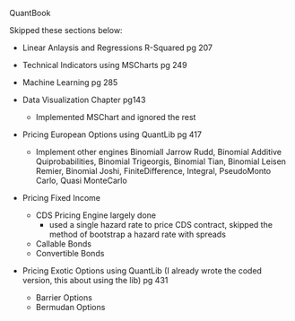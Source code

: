 QuantBook

Skipped these sections below:
* Linear Anlaysis and Regressions R-Squared pg 207
* Technical Indicators using MSCharts pg 249
* Machine Learning pg 285
* Data Visualization Chapter pg143
	* Implemented MSChart and ignored the rest

* Pricing European Options using QuantLib pg 417
	* Implement other engines Binomiall Jarrow Rudd, Binomial Additive Quiprobabilities, Binomial Trigeorgis,
		Binomial Tian, Binomial Leisen Remier, Binomial Joshi, FiniteDifference, Integral, PseudoMonto Carlo, Quasi MonteCarlo
* Pricing Fixed Income 	
	* CDS Pricing Engine largely done
		* used a single hazard rate to price CDS contract, skipped the method of bootstrap a hazard rate with spreads
    * Callable Bonds
	* Convertible Bonds			
* Pricing Exotic Options using QuantLib (I already wrote the coded version, this about using the lib) pg 431
	* Barrier Options
	* Bermudan Options